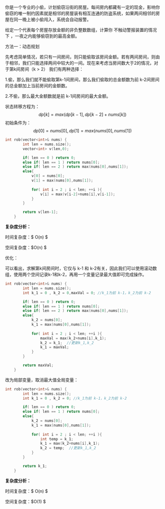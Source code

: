 你是一个专业的小偷，计划偷窃沿街的房屋。每间房内都藏有一定的现金，影响你偷窃的唯一制约因素就是相邻的房屋装有相互连通的防盗系统，如果两间相邻的房屋在同一晚上被小偷闯入，系统会自动报警。

给定一个代表每个房屋存放金额的非负整数数组，计算你 不触动警报装置的情况下 ，一夜之内能够偷窃到的最高金额。



方法一：动态规划

先考虑简单情况，若只有一间房间，则只能偷取该房间金额。若有两间房间，则由于相邻，我们只能选择两间中较大的一间。现在来考虑当房间数大于2的情况，对于第k间房间（k > 2） 我们有两种选择：

1.偷，那么我们就不能偷取第k-1间房间，那么我们偷取的总金额数为前 k-2间房间的总金额加上当前房间的金额数。

2.不偷，那么最大金额数就是前 k-1间房间的最大金额。

状态转移方程为：
$$
 dp[k] = max(dp[k-1],dp[k-2] + nums[k])
$$
初始条件为：
$$
dp[0] = nums[0], dp[1] = max(nums[0],nums[1])
$$

```c++
int rob(vector<int>& nums) {
        int len = nums.size();
        vector<int> v(len,0);

        if( len == 0 ) return 0;
        else if( len == 1 ) return nums[0];
        else if( len == 2 ) return max(nums[0],nums[1]);
        else{
            v[0] = nums[0];
            v[1] = max(nums[0],nums[1]);
            
            for( int i = 2 ; i < len; ++i ){
                v[i] = max(v[i-2]+nums[i],v[i-1]);
            }
        } 

        return v[len-1];
    }
```

<b>复杂度分析：</b>

时间复杂度：$ O(n) $

空间复杂度：$O(n) $



优化：

可以看出，求解第k间房间时，它仅与 k-1 和 k-2有关，因此我们可以使用滚动数组，使用两个空间记录k-1和k-2，再用一个变量记录最大值即可完成操作。

```c++
int rob(vector<int>& nums) {
        int len = nums.size();
        int k_1 = 0 , k_2 = 0,maxVal = 0; //k_1为前 k-1，k_2为前 k-2

        if( len == 0 ) return 0;
        else if( len == 1 ) return nums[0];
        else if( len == 2 ) return max(nums[0],nums[1]);
        else{
            k_2 = nums[0];     
            k_1 = max(nums[0],nums[1]);
            
            for( int i = 2 ; i < len; ++i ){
                maxVal = max(k_2+nums[i],k_1);     
                k_2 = k_1;  //更新k_1,k_2
                k_1 = maxVal;
            }
        } 

        return maxVal;
    }
```

改为局部变量，取消最大值全局变量：

```c++
int rob(vector<int>& nums) {
        int len = nums.size();
        int k_1 = 0 , k_2 = 0; //k_1为前 k-1，k_2为前 k-2

        if( len == 0 ) return 0;
        else if( len == 1 ) return nums[0];
        else{
            k_2 = nums[0];     
            k_1 = max(nums[0],nums[1]);
            
            for( int i = 2 ; i < len; ++i ){
                int temp = k_1;
                k_1 = max(k_2+nums[i],k_1);     
                k_2 = temp;  //更新k_1,k_2
            }
        } 

        return k_1;
    }
```

<b>复杂度分析：</b>

时间复杂度：$ O(n) $

空间复杂度：$O(1) $

